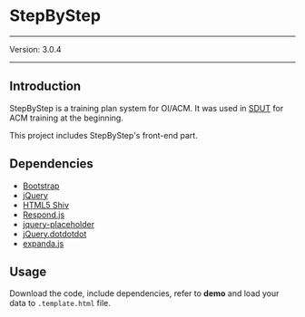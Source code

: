 # StepByStep

---

Version: 3.0.4

---

## Introduction

StepByStep is a training plan system for OI/ACM. It was used in [SDUT](http://acm.sdut.edu.cn) for ACM training at the beginning.

This project includes StepByStep's front-end part.

## Dependencies

- [Bootstrap](http://getbootstrap.com)
- [jQuery](https://jquery.com)
- [HTML5 Shiv](https://github.com/aFarkas/html5shiv)
- [Respond.js](https://github.com/scottjehl/Respond)
- [jquery-placeholder](https://github.com/mathiasbynens/jquery-placeholder)
- [jQuery.dotdotdot](http://dotdotdot.frebsite.nl/)
- [expanda.js](https://github.com/dreamerblue/expanda)

## Usage

Download the code, include dependencies, refer to **demo** and load your data to `.template.html` file.
